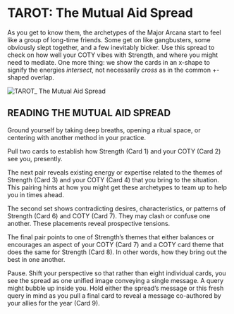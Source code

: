 # TAROT: The Mutual Aid Spread

As you get to know them, the archetypes of the Major Arcana start to feel like a group of long-time friends. Some get on like gangbusters, some obviously slept together, and a few inevitably bicker. Use this spread to check on how well your COTY vibes with Strength, and where you might need to mediate. One more thing: we show the cards in an x-shape to signify the energies *intersect*, not necessarily *cross* as in the common +-shaped overlap.

![TAROT_ The Mutual Aid Spread](https://github.com/micaelaneus/strength-as-ccoty/assets/5696026/0f0fd723-e8f6-4fba-b6b9-4367f3bce75a)

## READING THE MUTUAL AID SPREAD

Ground yourself by taking deep breaths, opening a ritual space, or centering with another method in your practice.

Pull two cards to establish how Strength (Card 1) and your COTY (Card 2) see you, presently. 

The next pair reveals existing energy or expertise related to the themes of Strength (Card 3) and your COTY (Card 4) that you bring to the situation. This pairing hints at how you might get these archetypes to team up to help you in times ahead. 

The second set shows contradicting desires, characteristics, or patterns of Strength (Card 6) and COTY (Card 7). They may clash or confuse one another. These placements reveal prospective tensions. 

The final pair points to one of Strength’s themes that either balances or encourages an aspect of your COTY (Card 7) and a COTY card theme that does the same for Strength (Card 8). In other words, how they bring out the best in one another.

Pause. Shift your perspective so that rather than eight individual cards, you see the spread as one unified image conveying a single message. A query might bubble up inside you. Hold either the spread’s message or this fresh query in mind as you pull a final card to reveal a message co-authored by your allies for the year (Card 9).
